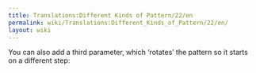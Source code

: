```yaml
---
title: Translations:Different Kinds of Pattern/22/en
permalink: wiki/Translations:Different_Kinds_of_Pattern/22/en/
layout: wiki
---
```


You can also add a third parameter, which ‘rotates’ the pattern so it
starts on a different step:
